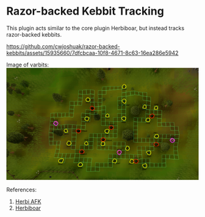 # Razor-backed Kebbit Tracking

This plugin acts similar to the core plugin Herbiboar, but instead tracks razor-backed kebbits.

https://github.com/cwjoshuak/razor-backed-kebbits/assets/15935660/7dfcbcaa-10f8-4671-8c63-16ea286e5942

Image of varbits:
![image reference of varbits](/images/varbits.png)

References:
1. [Herbi AFK](https://github.com/Maurits825/herbi-afk/tree/master/src/main/java/com/herbiafk)
2. [Herbiboar](https://github.com/runelite/runelite/tree/master/runelite-client/src/main/java/net/runelite/client/plugins/herbiboars)
